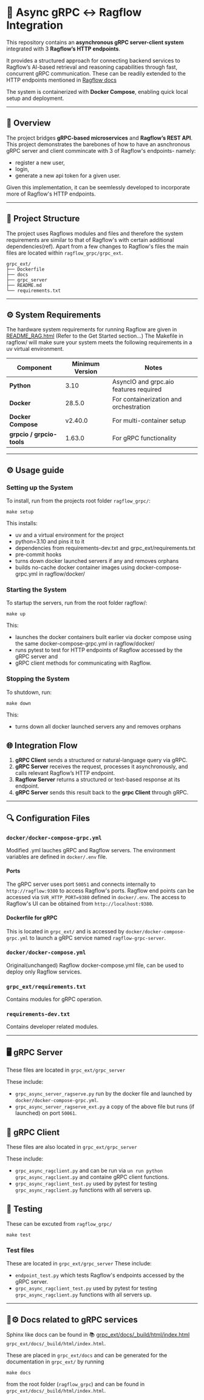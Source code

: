 # 🚀 Async gRPC ↔ Ragflow Integration

This repository contains an **asynchronous gRPC server-client system** integrated with 3 **Ragflow’s HTTP endpoints**.

It provides a structured approach for connecting backend services to Ragflow’s AI-based retrieval and reasoning capabilities through fast, concurrent gRPC communication. These can be readily extended to the HTTP endpoints mentioned in [Ragflow docs](https://ragflow.io/docs/dev/http_api_reference)

The system is containerized with **Docker Compose**, enabling quick local setup and deployment.

---

## 🧭 Overview

The project bridges **gRPC-based microservices** and **Ragflow’s REST API**.
This project demonstrates the barebones of how to have an asnchronous gRPC server and client commincate with 3 of Ragflow's endpoints- namely:
- register a new user,
- login,
- generate a new api token for a given user.

Given this implementation, it can be seemlessly developed to incorporate more of Ragflow's HTTP endpoints.

---

## 🧱 Project Structure
The project uses Ragflows modules and files and therefore the system requirements are similar to that of Ragflow's with certain additional dependencies(ref). Apart from a few changes to Ragflow's files the main files are located within `ragflow_grpc/grpc_ext`.
```
grpc_ext/
├── Dockerfile
├── docs
├── grpc_server
├── README.md
└── requirements.txt
```
---

## ⚙️ System Requirements
The hardware system requirements for running Ragflow are given in [README_RAG.html](../README_RAG.html) (Refer to the Get Started section...)
The Makefile in ragflow/ will make sure your system meets the following requirements in a uv virtual environment.

| Component | Minimum Version | Notes |
|------------|----------------|-------|
| **Python** | 3.10 | AsyncIO and grpc.aio features required |
| **Docker** | 28.5.0 | For containerization and orchestration |
| **Docker Compose** | v2.40.0| For multi-container setup |
| **grpcio / grpcio-tools** | 1.63.0| For gRPC functionality |

---
## ⚙️ Usage guide
### Setting up the System
To install, run from the projects root folder `ragflow_grpc/`:
```
make setup
```

This installs:
- uv and a virtual environment for the project
- python=3.10 and pins it to it
- dependencies from requirements-dev.txt and grpc_ext/requirements.txt
- pre-commit hooks
- turns down docker launched servers if any and removes orphans
- builds no-cache docker container images using docker-compose-grpc.yml in ragflow/docker/

### Starting the System
To startup the servers, run from the root folder ragflow/:
```
make up
```

This:
- launches the docker containers built earlier via docker compose using the same docker-compose-grpc.yml in ragflow/docker/
- runs pytest to test for HTTP endpoints of Ragflow accessed by the gRPC server and
- gRPC client methods for communicating with Ragflow.

### Stopping the System
To shutdown, run:
```
make down
```

This:
- turns down all docker launched servers any and removes orphans



## 🌐 Integration Flow

1. **gRPC Client** sends a structured or natural-language query via gRPC.
2. **gRPC Server** receives the request, processes it asynchronously, and calls relevant Ragflow’s HTTP endpoint.
3. **Ragflow Server** returns a structured or text-based response at its endpoint.
4. **gRPC Server** sends this result back to the **grpc Client** through gRPC.




---

## 🔍 Configuration Files

### `docker/docker-compose-grpc.yml`
Modified .yml lauches gRPC and Ragflow servers.
The environment variables are defined in `docker/.env` file.

#### Ports
The gRPC server uses port `50051` and connects internally to `http://ragflow:9380` to access Ragflow's ports.
Ragflow end points can be accessed via `SVR_HTTP_PORT=9380` defined in `docker/.env`.
The access to Ragflow's UI can be obtained from `http://localhost:9380`.

#### Dockerfile for gRPC
This is located in `grpc_ext/` and is accessed by `docker/docker-compose-grpc.yml` to launch a gRPC service named `ragflow-grpc-server`.


### `docker/docker-compose.yml`
Original(unchanged) Ragflow docker-compose.yml file, can be used to deploy only Ragflow services.


### `grpc_ext/requirements.txt`
Contains modules for gRPC operation.

### `requirements-dev.txt`
Contains developer related modules.

---

## 🖥️ gRPC Server
These files are located in `grpc_ext/grpc_server`

These include:
- `grpc_async_server_ragserve.py` run by the docker file and launched by `docker/docker-compose-grpc.yml`.
- `grpc_async_server_ragserve_ext.py` a copy of the above file but runs (if launched) on port `50061`.

## 🤝 gRPC Client
These files are also located in `grpc_ext/grpc_server`

These include:
- `grpc_async_ragclient.py` and can be run via `un run python grpc_async_ragclient.py` and containe gRPC client functions.
- `grpc_async_ragclient_test.py` used by pytest for testing `grpc_async_ragclient.py` functions with all servers up.

## 🧪 Testing
These can be excuted from `ragflow_grpc/`
```
make test
```

### Test files
These are located in `grpc_ext/grpc_server`
These include:
- `endpoint_test.py` which tests Ragflow's endpoints accessed by the gRPC server.
- `grpc_async_ragclient_test.py` used by pytest for testing `grpc_async_ragclient.py` functions with all servers up.


---

## 📘⚙️ Docs related to gRPC services
Sphinx like docs can be found in 📚 [grpc_ext/docs/_build/html/index.html](http://rawcdn.githack.com/roninrp/ragflow_grpc/main/grpc_ext/docs/_build/html/index.html) `grpc_ext/docs/_build/html/index.html`.

These are placed in `grpc_ext/docs` and can be generated for the documentation in `grpc_ext/` by running
```
make docs
```
from the root folder (`ragflow_grpc`) and can be found in `grpc_ext/docs/_build/html/index.html`.
